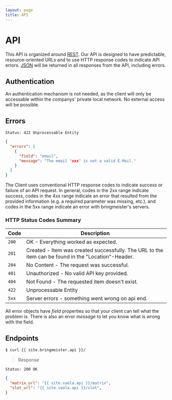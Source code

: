 ```yaml
---
layout: page
title: API
---
```


# API

This API is organized around [REST][REST]. Our API is designed to have predictable, resource-oriented URLs and to use HTTP response codes to indicate API errors. [JSON][JSON] will be returned in all responses from the API, including errors.

## Authentication

An authentication mechanism is not needed, as the client will only be accessable within the companys' private local network.
No external access will be possible.

## Errors

```nginx
Status: 422 Unprocessable Entity
```

```json
{
  "errors": [
    {
      "field": "email",
      "message": "The email "xxx" is not a valid E-Mail."
    }
  ]
}
```

The Client uses conventional HTTP response codes to indicate success or failure of an API request. In general, codes in the 2xx range indicate success, codes in the 4xx range indicate an error that resulted from the provided information (e.g. a required parameter was missing, etc.), and codes in the 5xx range indicate an error with bringmeister's servers.

### HTTP Status Codes Summary

Code   | Description
---    |---
`200`  | OK - Everything worked as expected.
`201`  | Created - Item was created successfully. The URL to the item can be found in the "Location"-Header.
`204`  | No Content - The request was successful.
`401`  | Unauthorized - No valid API key provided.
`404`  | Not Found - The requested item doesn't exist.
`422`  |  Unprocessable Entity
`5xx`  | Server errors - something went wrong on api end.

All error objects have _field_ properties so that your client can tell what the problem is. There is also an error _message_ to let you know what is wrong with the field.

## Endpoints

```sh
$ curl {{ site.bringmeister.api }}/
```

> Response

```nginx
Status: 200 OK
```
```json
{
  "matrix_url": "{{ site.vaola.api }}/matrix",
  "slot_url": "{{ site.vaola.api }}/slot",
}
```


  [REST]: http://en.wikipedia.org/wiki/Representational_State_Transfer
  [JSON]: http://www.json.org/
  [HTTP Basic Auth]: http://en.wikipedia.org/wiki/Basic_access_authentication
  [HTTPS]: http://en.wikipedia.org/wiki/HTTP_Secure
  [login]: /api/login/
  [createuser]: /api/user/#toc_1
